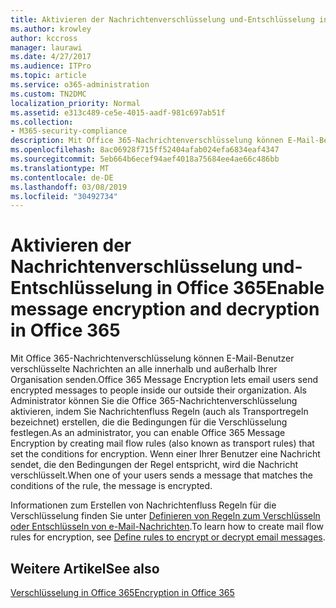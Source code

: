 ```yaml
---
title: Aktivieren der Nachrichtenverschlüsselung und-Entschlüsselung in Office 365
ms.author: krowley
author: kccross
manager: laurawi
ms.date: 4/27/2017
ms.audience: ITPro
ms.topic: article
ms.service: o365-administration
ms.custom: TN2DMC
localization_priority: Normal
ms.assetid: e313c489-ce5e-4015-aadf-981c697ab51f
ms.collection:
- M365-security-compliance
description: Mit Office 365-Nachrichtenverschlüsselung können E-Mail-Benutzer verschlüsselte Nachrichten an alle innerhalb und außerhalb Ihrer Organisation senden. Als Administrator können Sie die Office 365-Nachrichtenverschlüsselung aktivieren, indem Sie Nachrichtenfluss Regeln (auch als Transportregeln bezeichnet) erstellen, die die Bedingungen für die Verschlüsselung festlegen.
ms.openlocfilehash: 8ac06928f715ff52404afab024efa6834eaf4347
ms.sourcegitcommit: 5eb664b6ecef94aef4018a75684ee4ae66c486bb
ms.translationtype: MT
ms.contentlocale: de-DE
ms.lasthandoff: 03/08/2019
ms.locfileid: "30492734"
---
```

# <a name="enable-message-encryption-and-decryption-in-office-365"></a><span data-ttu-id="a9bb3-104">Aktivieren der Nachrichtenverschlüsselung und-Entschlüsselung in Office 365</span><span class="sxs-lookup"><span data-stu-id="a9bb3-104">Enable message encryption and decryption in Office 365</span></span>

<span data-ttu-id="a9bb3-105">Mit Office 365-Nachrichtenverschlüsselung können E-Mail-Benutzer verschlüsselte Nachrichten an alle innerhalb und außerhalb Ihrer Organisation senden.</span><span class="sxs-lookup"><span data-stu-id="a9bb3-105">Office 365 Message Encryption lets email users send encrypted messages to people inside our outside their organization.</span></span> <span data-ttu-id="a9bb3-106">Als Administrator können Sie die Office 365-Nachrichtenverschlüsselung aktivieren, indem Sie Nachrichtenfluss Regeln (auch als Transportregeln bezeichnet) erstellen, die die Bedingungen für die Verschlüsselung festlegen.</span><span class="sxs-lookup"><span data-stu-id="a9bb3-106">As an administrator, you can enable Office 365 Message Encryption by creating mail flow rules (also known as transport rules) that set the conditions for encryption.</span></span> <span data-ttu-id="a9bb3-107">Wenn einer Ihrer Benutzer eine Nachricht sendet, die den Bedingungen der Regel entspricht, wird die Nachricht verschlüsselt.</span><span class="sxs-lookup"><span data-stu-id="a9bb3-107">When one of your users sends a message that matches the conditions of the rule, the message is encrypted.</span></span>
  
<span data-ttu-id="a9bb3-108">Informationen zum Erstellen von Nachrichtenfluss Regeln für die Verschlüsselung finden Sie unter [Definieren von Regeln zum Verschlüsseln oder Entschlüsseln von e-Mail-Nachrichten](https://go.microsoft.com/fwlink/p/?LinkID=402846).</span><span class="sxs-lookup"><span data-stu-id="a9bb3-108">To learn how to create mail flow rules for encryption, see [Define rules to encrypt or decrypt email messages](https://go.microsoft.com/fwlink/p/?LinkID=402846).</span></span>
  
## <a name="see-also"></a><span data-ttu-id="a9bb3-109">Weitere Artikel</span><span class="sxs-lookup"><span data-stu-id="a9bb3-109">See also</span></span>

[<span data-ttu-id="a9bb3-110">Verschlüsselung in Office 365</span><span class="sxs-lookup"><span data-stu-id="a9bb3-110">Encryption in Office 365</span></span>](https://go.microsoft.com/fwlink/p/?LinkID=392525)

